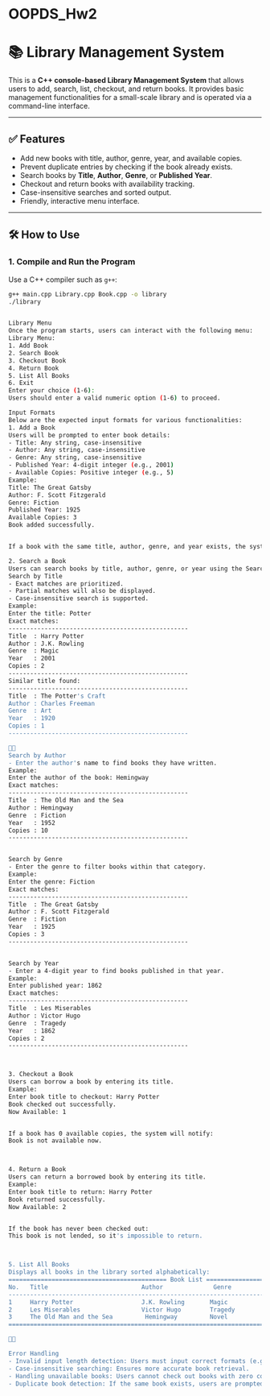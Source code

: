 # OOPDS_Hw2  
# 📚 Library Management System

This is a **C++ console-based Library Management System** that allows users to add, search, list, checkout, and return books. It provides basic management functionalities for a small-scale library and is operated via a command-line interface.

---

## ✅ Features

- Add new books with title, author, genre, year, and available copies.
- Prevent duplicate entries by checking if the book already exists.
- Search books by **Title**, **Author**, **Genre**, or **Published Year**.
- Checkout and return books with availability tracking.
- Case-insensitive searches and sorted output.
- Friendly, interactive menu interface.

---

## 🛠 How to Use

### 1. Compile and Run the Program

Use a C++ compiler such as `g++`:

```bash
g++ main.cpp Library.cpp Book.cpp -o library
./library


Library Menu
Once the program starts, users can interact with the following menu:
Library Menu:
1. Add Book
2. Search Book
3. Checkout Book
4. Return Book
5. List All Books
6. Exit
Enter your choice (1-6):
Users should enter a valid numeric option (1-6) to proceed.

Input Formats
Below are the expected input formats for various functionalities:
1. Add a Book
Users will be prompted to enter book details:
- Title: Any string, case-insensitive
- Author: Any string, case-insensitive
- Genre: Any string, case-insensitive
- Published Year: 4-digit integer (e.g., 2001)
- Available Copies: Positive integer (e.g., 5)
Example:
Title: The Great Gatsby
Author: F. Scott Fitzgerald
Genre: Fiction
Published Year: 1925
Available Copies: 3
Book added successfully.


If a book with the same title, author, genre, and year exists, the system will ask if you want to update the existing copies.

2. Search a Book
Users can search books by title, author, genre, or year using the Search Book option.
Search by Title
- Exact matches are prioritized.
- Partial matches will also be displayed.
- Case-insensitive search is supported.
Example:
Enter the title: Potter
Exact matches:
--------------------------------------------------
Title  : Harry Potter
Author : J.K. Rowling
Genre  : Magic
Year   : 2001
Copies : 2
--------------------------------------------------
Similar title found:
--------------------------------------------------
Title  : The Potter's Craft
Author : Charles Freeman
Genre  : Art
Year   : 1920
Copies : 1
--------------------------------------------------


Search by Author
- Enter the author's name to find books they have written.
Example:
Enter the author of the book: Hemingway
Exact matches:
--------------------------------------------------
Title  : The Old Man and the Sea
Author : Hemingway
Genre  : Fiction
Year   : 1952
Copies : 10
--------------------------------------------------


Search by Genre
- Enter the genre to filter books within that category.
Example:
Enter the genre: Fiction
Exact matches:
--------------------------------------------------
Title  : The Great Gatsby
Author : F. Scott Fitzgerald
Genre  : Fiction
Year   : 1925
Copies : 3
--------------------------------------------------


Search by Year
- Enter a 4-digit year to find books published in that year.
Example:
Enter published year: 1862
Exact matches:
--------------------------------------------------
Title  : Les Miserables
Author : Victor Hugo
Genre  : Tragedy
Year   : 1862
Copies : 2
--------------------------------------------------



3. Checkout a Book
Users can borrow a book by entering its title.
Example:
Enter book title to checkout: Harry Potter
Book checked out successfully.
Now Available: 1


If a book has 0 available copies, the system will notify:
Book is not available now.



4. Return a Book
Users can return a borrowed book by entering its title.
Example:
Enter book title to return: Harry Potter
Book returned successfully.
Now Available: 2


If the book has never been checked out:
This book is not lended, so it's impossible to return.



5. List All Books
Displays all books in the library sorted alphabetically:
============================================ Book List ============================================
No.   Title                          Author              Genre             Year  Copies
----------------------------------------------------------------------------------------------------
1     Harry Potter                   J.K. Rowling       Magic             2001  2
2     Les Miserables                 Victor Hugo        Tragedy           1862  1
3     The Old Man and the Sea         Hemingway         Novel             1952  10
====================================================================================================



Error Handling
- Invalid input length detection: Users must input correct formats (e.g., 4-digit year).
- Case-insensitive searching: Ensures more accurate book retrieval.
- Handling unavailable books: Users cannot check out books with zero copies remaining.
- Duplicate book detection: If the same book exists, users are prompted to update copies instead of adding duplicates.
